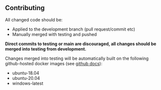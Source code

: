 ## Contributing

All changed code should be: 

* Applied to the development branch (pull request/commit etc)
* Manually merged with testing and pushed

**Direct commits to testing or main are discouraged, all changes should be merged into testing from development.**

Changes merged into testing will be automatically built on the following github-hosted docker images (see [github docs][1]):

* ubuntu-18.04
* ubuntu-20.04
* windows-latest

[1]: <https://docs.github.com/en/actions/reference/specifications-for-github-hosted-runners#supported-runners-and-hardware-resources> (Supported runners and hardware resources)